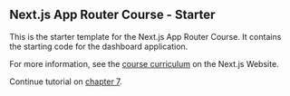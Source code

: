 ## Next.js App Router Course - Starter

This is the starter template for the Next.js App Router Course. It contains the starting code for the dashboard application.

For more information, see the [course curriculum](https://nextjs.org/learn) on the Next.js Website.

Continue tutorial on [chapter 7](https://nextjs.org/learn/dashboard-app/fetching-data).
